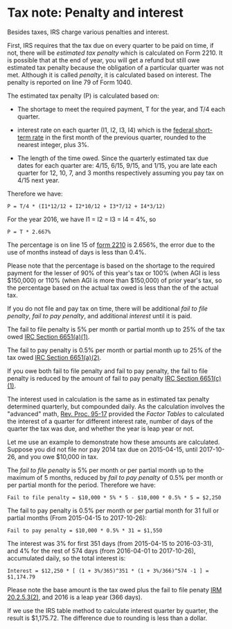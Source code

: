# Tax note: Penalty and interest

Besides taxes, IRS charge various penalties and interest.

First, IRS requires that the tax due on every quarter to be paid on time,
if not, there will be _estimated tax penalty_ which is calculated on Form
2210. It is possible that at the end of year, you will get a refund but
still owe estimated tax penalty because the obligation of a particular
quarter was not met. Although it is called _penalty_, it is calculated
based on interest. The penalty is reported on line 79 of Form 1040.

The estimated tax penalty (P) is calculated based on:

* The shortage to meet the required payment, T for the year, and T/4 each quarter. 

* interest rate on each quarter (I1, I2, I3, I4) which is the [federal short-term rate](https://apps.irs.gov/app/picklist/list/federalRates.html) 
in the first month of the previous quarter, rounded to the nearest integer, plus 3%.

* The length of the time owed. Since the quarterly
estimated tax due dates for each quarter are: 4/15, 6/15, 9/15, and 1/15,
you are late each quarter for 12, 10, 7, and 3 months respectively
assuming you pay tax on 4/15 next year.

Therefore we have:

```
P = T/4 * (I1*12/12 + I2*10/12 + I3*7/12 + I4*3/12)
```

For the year 2016, we have I1 = I2 = I3 = I4 = 4%, so

```
P = T * 2.667%
```

The percentage is on line 15 of [form 2210](https://www.irs.gov/pub/irs-pdf/f2210.pdf) is 2.656%, the error 
due to the use of months instead of days is less than 0.4%.

Please note that the percentage is based on the shortage to the required payment for the lesser of 
90% of this year's tax or 100% (when AGI is less $150,000) or 110% (when AGI
is more than $150,000) of prior year's tax, so the percentage based on the
actual tax owed is less than the of the actual tax.

If you do not file and pay tax on time, there will be additional *fail to file penalty*, *fail to pay penalty*,
and additional *interest* until it is paid.

The fail to file penalty is 5% per month or partial month up to 25%
of the tax owed [IRC Section 6651(a)(1)](https://www.law.cornell.edu/uscode/text/26/6651).

The fail to pay penalty is 0.5% per month or partial month up to 25%
of the tax owed [IRC Section 6651(a)(2)](https://www.law.cornell.edu/uscode/text/26/6651).

If you owe both fail to file penalty and fail to pay penalty, the fail
to file penalty is reduced by the amount of fail to pay penalty [IRC Section 6651(c)(1)](https://www.law.cornell.edu/uscode/text/26/6651).

The interest used in calculation is the same
as in estimated tax penalty determined quarterly, but
compounded daily. As the calculation involves the "advanced" math,
[Rev. Proc. 95-17](https://www.section6166.com/pdf_files/Rulings_Etc/Rev_Proc_95-17v2.pdf)
provided the _Factor Tables_ to calculated the interest of a quarter
for different interest rate, number of days of the quarter the tax
was due, and whether the year is leap year or not.

Let me use an example to demonstrate how these amounts are
calculated. Suppose you did not file nor pay 2014 tax due on 2015-04-15,
until 2017-10-26, and you owe $10,000 in tax.

The _fail to file penalty_ is 5% per month or per partial month up to
the maximum of 5 months, reduced by _fail to pay penalty_ of 0.5% per month or per partial month for the period. Therefore
we have:

```
Fail to file penalty = $10,000 * 5% * 5 - $10,000 * 0.5% * 5 = $2,250
```

The fail to pay penalty is 0.5% per month or per partial month for 31
full or partial months (From 2015-04-15 to 2017-10-26):

```
Fail to pay penalty = $10,000 * 0.5% * 31 = $1,550
```

The interest was 3% for first 351 days (from 2015-04-15 to 2016-03-31),
and 4% for the rest of 574 days (from 2016-04-01 to 2017-10-26),
accumulated daily, so the total interest is:

```
Interest = $12,250 * [ (1 + 3%/365)^351 * (1 + 3%/366)^574 -1 ] = $1,174.79
```

Please note the base amount is the tax owed plus the fail to file
penaty [IRM 20.2.5.3(2)](https://www.irs.gov/irm/part20/irm_20-002-005r#idm140320882416896), and 2016 is a leap year (366 days).

If we use the IRS table method to calculate interest quarter by quarter,
the result is $1,175.72. The difference due to rounding is less than
a dollar.
